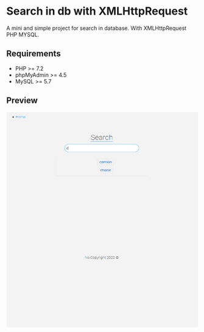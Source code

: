 # Search in db with XMLHttpRequest

A mini and simple project for search in database. With XMLHttpRequest PHP MYSQL. 

## Requirements
* PHP >= 7.2
* phpMyAdmin >= 4.5
* MySQL >= 5.7

## Preview
![Search](public/assets/img/search.png)

